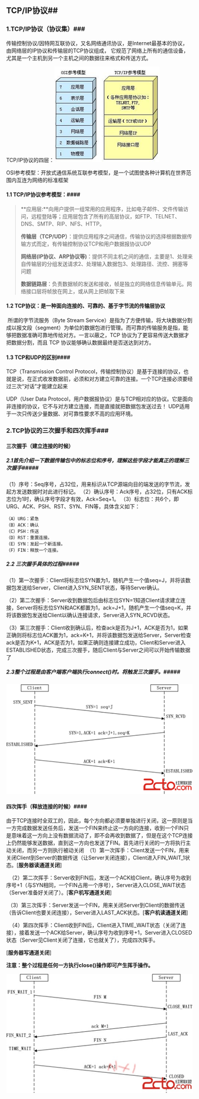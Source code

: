 ## TCP/IP协议##

### 1.TCP/IP协议（协议集）###

传输控制协议/因特网互联协议，又名网络通讯协议，是Internet最基本的协议，由网络层的IP协议和传输层的TCP协议组成， 它规范了网络上所有的通信设备，尤其是一个主机到另一个主机之间的数据往来格式和传送方式。

TCP/IP协议的四层：![层级关系](层级关系.jpg)

OSI参考模型：开放式通信系统互联参考模型，是一个试图使各种计算机在世界范围内互连为网络的标准框架

#### 1.1 TCP/IP协议参考模型：####

> **应用层:**向用户提供一组常用的应用程序，比如电子邮件、文件传输访问，远程登陆等；应用层包含了所有的高层协议，如FTP、TELNET、DNS、SMTP、RIP、NFS、HTTP。
>
> **传输层（TCP/UDP）**：提供应用程序之间通信，传输协议的选择根据数据传输方式而定，有传输控制协议TCP和用户数据报协议UDP
>
> **网络层(IP协议、ARP协议等)**：提供不同主机之间的通信，主要是1、处理来自传输层的分组发送请求2、处理输入数据包3、处理路径、流控、拥塞等问题
>
> **数据链路层**：负责数据帧的发送和接收，帧是独立的网络信息传输单元。网络接口层将帧放在网上，或从网上把帧取下来

#### 1.2 TCP协议：是一种面向连接的、可靠的、基于字节流的传输层协议    #

 所谓的字节流服务（Byte Stream Service）是指为了方便传输，将大块数据分割成以报文段（segment）为单位的数据包进行管理。而可靠的传输服务是指，能够把数据准确可靠地传给对方。一言以蔽之，TCP 协议为了更容易传送大数据才把数据分割，而且 TCP 协议能够确认数据最终是否送达到对方。

#### 1.3 TCP和UDP的区别####

TCP（Transmission Control Protocol，传输控制协议）是基于连接的协议，也就是说，在正式收发数据前，必须和对方建立可靠的连接。一个TCP连接必须要经过三次“对话”才能建立起来

UDP（User Data Protocol，用户数据报协议）是与TCP相对应的协议。它是面向非连接的协议，它不与对方建立连接，而是直接就把数据包发送过去！ UDP适用于一次只传送少量数据、对可靠性要求不高的应用环境。

### 2.TCP协议的三次握手和四次挥手###

#### 三次握手（建立连接的时候）

##### 2.1首先介绍一下数据传输包中的标志位和序号，理解这些字段才能真正的理解**三次握手**#####

（1）序号：Seq序号，占32位，用来标识从TCP源端向目的端发送的字节流，发起方发送数据时对此进行标记。
（2）确认序号：Ack序号，占32位，只有ACK标志位为1时，确认序号字段才有效，Ack=Seq+1。
（3）标志位：共6个，即URG、ACK、PSH、RST、SYN、FIN等，具体含义如下：

```
（A）URG：紧急
（B）ACK：确认
（C）PSH：传送
（D）RST：重置连接。
（E）SYN：发起一个新连接。
（F）FIN：释放一个连接。
```

##### 2.2 三次握手具体的过程#####

（1）第一次握手：Client将标志位SYN置为1，随机产生一个值seq=J，并将该数据包发送给Server，Client进入SYN_SENT状态，等待Server确认。

（2）第二次握手：Server收到数据包后由标志位SYN=1知道Client请求建立连接，Server将标志位SYN和ACK都置为1，ack=J+1，随机产生一个值seq=K，并将该数据包发送给Client以确认连接请求，Server进入SYN_RCVD状态。

（3）第三次握手：Client收到确认后，检查ack是否为J+1，ACK是否为1，如果正确则将标志位ACK置为1，ack=K+1，并将该数据包发送给Server，Server检查ack是否为K+1，ACK是否为1，如果正确则连接建立成功，Client和Server进入ESTABLISHED状态，完成三次握手，随后Client与Server之间可以开始传输数据了

##### 2.3整个过程是由客户端客户端执行connect()时。将触发三次握手。#####

![三次握手](三次握手.png)

#### 四次挥手（释放连接的时候）####

  由于TCP连接时全双工的，因此，每个方向都必须要单独进行关闭，这一原则是当一方完成数据发送任务后，发送一个FIN来终止这一方向的连接，收到一个FIN只是意味着这一方向上没有数据流动了，即不会再收到数据了，但是在这个TCP连接上仍然能够发送数据，直到这一方向也发送了FIN。首先进行关闭的一方将执行主动关闭，而另一方则执行被动关闭
 （1）第一次挥手：Client发送一个FIN，用来关闭Client到Server的数据传送（让Server关闭连接），Client进入FIN_WAIT_1状态。[**服务器读通道关闭**]

  （2）第二次挥手：Server收到FIN后，发送一个ACK给Client，确认序号为收到序号+1（与SYN相同，一个FIN占用一个序号），Server进入CLOSE_WAIT状态（Server准备好关闭了）。[**客户机写通道关闭**]

 （3）第三次挥手：Server发送一个FIN，用来关闭Server到Client的数据传送（告诉Client也要关闭连接），Server进入LAST_ACK状态。[**客户机读通道关闭**]

  （4）第四次挥手：Client收到FIN后，Client进入TIME_WAIT状态（关闭了连接），接着发送一个ACK给Server，确认序号为收到序号+1，Server进入CLOSED状态（Server见Client关闭了连接，它也就关了），完成四次挥手。

[**服务器写通道关闭**]

**注意：整个过程是任何一方执行close()操作即可产生挥手操作。** 

![四次挥手_Ink_LI](四次挥手_Ink_LI.jpg)